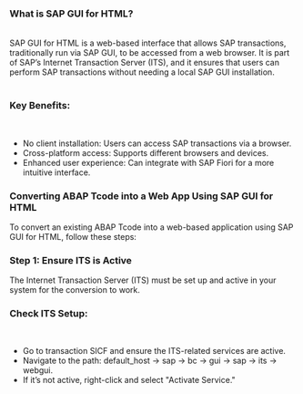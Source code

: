 ### What is SAP GUI for HTML?

</br>
SAP GUI for HTML is a web-based interface that allows SAP transactions, traditionally run via SAP GUI, to be accessed from a web browser. It is part of SAP’s Internet Transaction Server (ITS), and it ensures that users can perform SAP transactions without needing a local SAP GUI installation.
</br></br>

### Key Benefits: 
</br>

- No client installation: Users can access SAP transactions via a browser.
- Cross-platform access: Supports different browsers and devices.
- Enhanced user experience: Can integrate with SAP Fiori for a more intuitive interface.


### Converting ABAP Tcode into a Web App Using SAP GUI for HTML </br>
To convert an existing ABAP Tcode into a web-based application using SAP GUI for HTML, follow these steps:
</br>
### Step 1: Ensure ITS is Active </br>
The Internet Transaction Server (ITS) must be set up and active in your system for the conversion to work.
</br>
### Check ITS Setup: 
</br>

- Go to transaction SICF and ensure the ITS-related services are active. 
- Navigate to the path: default_host -> sap -> bc -> gui -> sap -> its -> webgui. 
- If it’s not active, right-click and select "Activate Service." 
